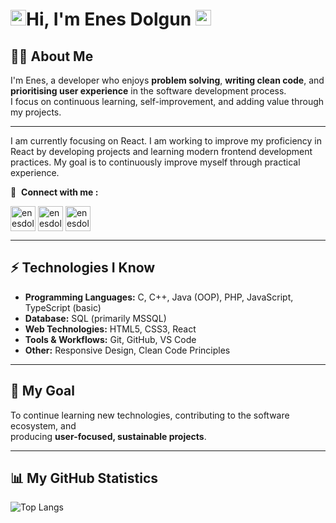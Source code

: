 ## <h1><a href="https://github.com/enesdolgun33"><img src="https://media.giphy.com/media/hvRJCLFzcasrR4ia7z/giphy.gif" width="25" height="25"></a>Hi, I'm Enes Dolgun <a href="https://github.com/enesdolgun33"><img src="https://em-content.zobj.net/source/apple/391/laptop_1f4bb.png" width="25" height="25"></a> </h1>

## 👨‍💻 About Me

I'm Enes, a developer who enjoys **problem solving**, **writing clean code**, and **prioritising user experience** in the software development process.  
I focus on continuous learning, self-improvement, and adding value through my projects.

---

I am currently focusing on React.
I am working to improve my proficiency in React by developing projects and learning modern frontend development practices. My goal is to continuously improve myself through practical experience.

🔗 &nbsp;**Connect with me :**

<p align="left">
<a href="https://www.linkedin.com/in/enes-dolgun-b7094b296/" target="blank"><img align="center" src="https://upload.wikimedia.org/wikipedia/commons/thumb/8/81/LinkedIn_icon.svg/1024px-LinkedIn_icon.svg.png" alt="enesdolgun" height="40" width="40" /></a>
<a href="mailto:enesdolgun33@gmail.com" target="blank"><img align="center" src="https://ssl.gstatic.com/ui/v1/icons/mail/rfr/gmail.ico" alt="enesdolgun" height="40" width="40" /></a>
<a href="https://instagram.com/enesdolgun10" target="blank"><img align="center" src="https://raw.githubusercontent.com/rahuldkjain/github-profile-readme-generator/master/src/images/icons/Social/instagram.svg" alt="enesdolgun" height="40" width="40" /></a>
</p>

---

## ⚡ Technologies I Know

- **Programming Languages:** C, C++, Java (OOP), PHP, JavaScript, TypeScript (basic)
- **Database:** SQL (primarily MSSQL)
- **Web Technologies:** HTML5, CSS3, React
- **Tools & Workflows:** Git, GitHub, VS Code
- **Other:** Responsive Design, Clean Code Principles

---

## 🎯 My Goal

To continue learning new technologies, contributing to the software ecosystem, and  
producing **user-focused, sustainable projects**.

---

## 📊 My GitHub Statistics

![Top Langs](https://github-readme-stats.vercel.app/api/top-langs/?username=enesdolgun33&layout=compact&theme=radical)

